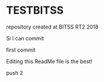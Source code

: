 # TESTBITSS
repository created at BITSS RT2 2018

Si I can commit

first commit

Editing this ReadMe file is the best!

push 2